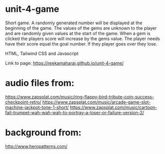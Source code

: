 # unit-4-game

Short game. A randomly generated number will be displayed at the beginning of the game. The values of the gems are unknown to the player and are randomly given values at the start of the game. When a gem is clicked the players score will increase by the gems value. The player needs have their score equal the goal number. If they player goes over they lose.

HTML, Tailwind CSS and Javascript

Link to page: https://reekamaharaj.github.io/unit-4-game/

# audio files from:
https://www.zapsplat.com/music/ring-flappy-bird-tribute-coin-success-checkpoint-retro/
https://www.zapsplat.com/music/arcade-game-slot-machine-jackpot-tone-1-short/
https://www.zapsplat.com/music/cartoon-fail-trumpet-wah-wah-wah-to-portray-a-loser-or-failure-version-2/

# background from:
http://www.heropatterns.com/
